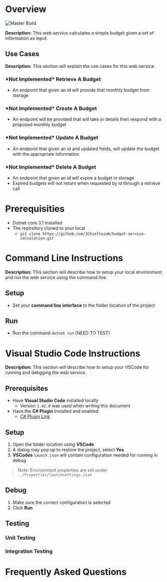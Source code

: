 # Overview

![Master Build](https://github.com/JChieftainK/budget-service-calculation/workflows/Master%20Build/badge.svg)

**Description:** This web service calculates a simple budget given a set of information as input.

## Use Cases
**Description:** This section will explain the use cases for this web service.

### \***Not Implemented**\* Retrieve A Budget
- An endpoint that given an id will provide that monthly budget from storage

### \***Not Implemented**\* Create A Budget
- An endpoint will be provided that will take in details then respond with a proposed monthly budget

### \***Not Implemented**\* Update A Budget
- An endpoint that given an id and updated fields, will update the budget with the appropriate information

### \***Not Implemented**\* Delete A Budget
- An endpoint that given an id will expire a budget in storage
- Expired budgets will not return when requested by id through a retrieve call

# Prerequisities
- Dotnet core 3.1 installed
- The repository cloned to your local
    - `git clone https://github.com/JChieftainK/budget-service-calculation.git`

# Command Line Instructions
**Description:** This section will describe how to setup your local environment and run the web service using the command line.

## Setup
- Set your **command line interface** to the folder location of the project

## Run
- Run the command `dotnet run` (NEED TO TEST)

# Visual Studio Code Instructions
**Description:** This section will describe how to setup your VSCode for running and debgging the web service.

## Prerequisites
- Have **Visual Studio Code** installed locally
    - Version `1.42.0` was used when writing this document
- Have the **C# Plugin** installed and enabled
    - [C# Plugin Link](https://marketplace.visualstudio.com/items?itemName=ms-vscode.csharp)

## Setup
1. Open the folder location using **VSCode**
1. A dialog may pop up to restore the project, select **Yes** 
1. **VSCodes** `launch.json` will contain configuration needed for running in debug

> Note: Envrionment properties are set under `../Properties/launchsettings.json`

## Debug
1. Make sure the correct configuration is selected
1. Click **Run**

## Testing

### Unit Testing

### Integration Testing

# Frequently Asked Questions
